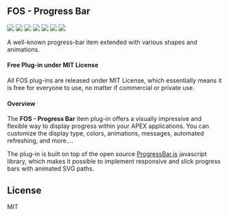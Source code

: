 ## FOS - Progress Bar

![](https://img.shields.io/badge/Plug--in_Type-Item-orange.svg) ![](https://img.shields.io/badge/APEX-19.2-success.svg) ![](https://img.shields.io/badge/APEX-20.1-success.svg) ![](https://img.shields.io/badge/APEX-20.2-success.svg) ![](https://img.shields.io/badge/APEX-21.1-success.svg) ![](https://img.shields.io/badge/APEX-21.2-success.svg) ![](https://img.shields.io/badge/APEX-22.1-success.svg)

A well-known progress-bar item extended with various shapes and animations.
<h4>Free Plug-in under MIT License</h4>
<p>
All FOS plug-ins are released under MIT License, which essentially means it is free for everyone to use, no matter if commercial or private use.
</p>
<h4>Overview</h4>
<p>The <strong>FOS - Progress Bar</strong> item plug-in offers a visually impressive and flexible way to display progress within your APEX applications. You can customize the display type, colors, animations, messages, automated refreshing, and more....</p>
<p>The plug-in is built on top of the open source <a href="https://kimmobrunfeldt.github.io/progressbar.js/" target="_blank">ProgressBar.js</a> javascript library, which makes it possible to implement responsive and slick progress bars with animated SVG paths.</p>

## License

MIT

